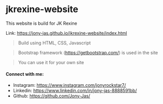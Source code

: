 # jkrexine-website

This website is build for JK Rexine

Link: https://jony-jas.github.io/jkrexine-website/index.html

>Build using HTML, CSS, Javascript

>Bootstrap framework (https://getbootstrap.com/) is used in the site

>You can use it for your own site

#### Connect with me:
* Instagram: https://www.instagram.com/jonyrockstar7/
* Linkedin: https://www.linkedin.com/in/jony-jas-8888591bb/
* Github: https://github.com/Jony-Jas/
